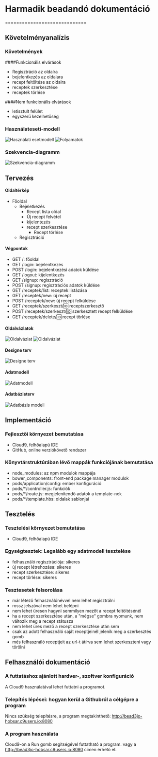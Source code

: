 # Harmadik beadandó dokumentáció
=============================

## Követelményanalízis

### Követelmények
####Funkcionális elvárások
* Regisztráció az oldalra
* bejelentkezés az oldalara
* recept feltöltése az oldalra
* receptek szerkesztése
* receptek törlése

####Nem funkcionális elvárások
* letisztult felület
* egyszerű kezelhetőség

### Használateseti-modell
![Használati esetmodell](docs/images/haszneset.png)
![Folyamatok](docs/images/folyamatok.png)

### Szekvencia-diagramm
![Szekvencia-diagramm](docs/images/szekv.png)

## Tervezés

#### Oldaltérkép
* Főoldal
  - Bejeletkezés
    * Recept lista oldal
    * Új recept felvétel
    * kijelentezés
    * recept szerkesztése
      - Recept törlése
  - Regisztráció

#### Végpontok
* GET /: főoldal
* GET /login: bejelentkezés
* POST /login: bejelentkezési adatok küldése
* GET /logout: kijelentkezés
* GET /signup: regisztráció
* POST /signup: regisztrációs adatok küldése
* GET /receptek/list: receptek listázása
* GET /receptek/new: új recept
* POST /receptek/new: új recept felküldése
* GET /receptek/szerkeszt/:id: receptszerkesztő
* POST /receptek/szerkeszt/:id: szerkesztett recept felküldése
* GET /receptek/delete/:id: recept törlése


#### Oldalvázlatok
![Oldalvázlat](docs/images/váz2.png)
![Oldalvázlat](docs/images/oldalvázlat.png)

#### Designe terv

![Designe terv](docs/images/designe.png)

#### Adatmodell
![Adatmodell](docs/images/adatm.png)

#### Adatbázisterv
![Adatbázis modell](docs/images/adatBm.png)

## Implementáció

### Fejlesztői környezet bemutatása
* Cloud9, felhőalapú IDE
* GitHub, online verziókövető rendszer

### Könyvtárstruktúrában lévő mappák funkciójának bemutatása
* node_modules: az npm modulok mappája
* bower_components: front-end package manager modulok
* pods/application/config: ember konfiguráció
* pods/*/controller.js: funkciók
* pods/*/route.js: megjelenítendő adatok a template-nek
* pods/*/template.hbs: oldalak sablonjai

## Tesztelés

### Tesztelési környezet bemutatása
* Cloud9, felhőalapú IDE

### Egységtesztek: Legalább egy adatmodell tesztelése
* felhasználó regisztrációja: sikeres
* új recept létrehozása: sikeres
* recept szerkesztése: sikeres
* recept törlése: sikeres

### Tesztesetek felsorolása
* már létező felhasználónévvel nem lehet regisztrálni
* rossz jelszóval nem lehet belépni
* nem lehet üresen hagyni semmilyen mezőt a recept feltöltésénél
* ha a recept szerkesztése után, a "mégse" gombra nyomunk, nem változik meg a recept státusza
* nem lehet üres mező a recept szerkesztése után sem
* csak az adott felhasználó saját receptjeinél jelenik meg a szerkesztés gomb
* més felhasználó receptjeit az url-t átírva sem lehet szerkeszteni vagy törölni


## Felhasználói dokumentáció

### A futtatáshoz ajánlott hardver-, szoftver konfiguráció
A Cloud9 használatával lehet futtatni a programot.
### Telepítés lépései: hogyan kerül a Githubról a célgépre a program
Nincs szükség telepítésre, a program megtakinthető: http://bead3jo-hobsar.c9users.io:8080
### A program használata
Cloud9-on a Run gomb segítségével futtatható a program.
vagy a http://bead3jo-hobsar.c9users.io:8080 címen érhető el.